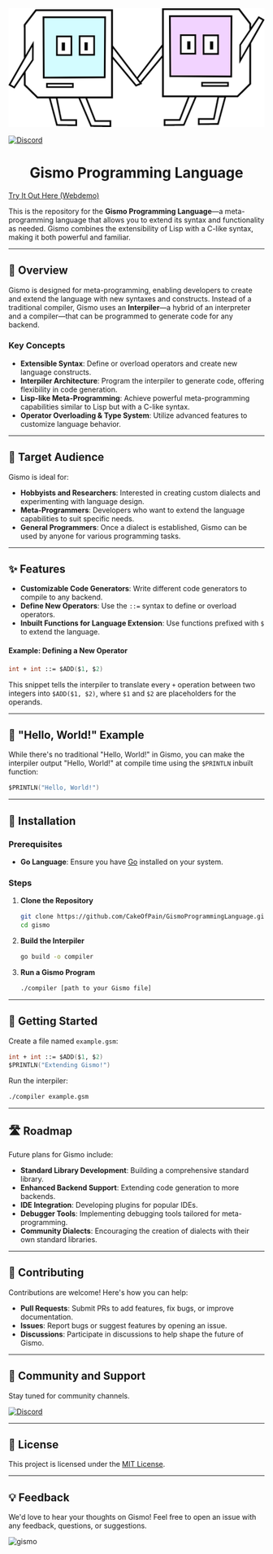 <center><img src="docs/logo/gizmos.jpg"></center>

[![Discord](https://img.shields.io/discord/1320114447292960868.svg?label=Discord&logo=discord&color=7289DA)](https://discord.gg/https://discord.gg/hhpWGzVS)

<center><h1>Gismo Programming Language</h1></center>

[Try It Out Here (Webdemo)](https://gismo-online-compiler.pages.dev/Try)


This is the repository for the **Gismo Programming Language**—a meta-programming language that allows you to extend its syntax and functionality as needed. Gismo combines the extensibility of Lisp with a C-like syntax, making it both powerful and familiar.

---

## 🚀 Overview

Gismo is designed for meta-programming, enabling developers to create and extend the language with new syntaxes and constructs. Instead of a traditional compiler, Gismo uses an **Interpiler**—a hybrid of an interpreter and a compiler—that can be programmed to generate code for any backend.

### Key Concepts

- **Extensible Syntax**: Define or overload operators and create new language constructs.
- **Interpiler Architecture**: Program the interpiler to generate code, offering flexibility in code generation.
- **Lisp-like Meta-Programming**: Achieve powerful meta-programming capabilities similar to Lisp but with a C-like syntax.
- **Operator Overloading & Type System**: Utilize advanced features to customize language behavior.

---

## 👥 Target Audience

Gismo is ideal for:

- **Hobbyists and Researchers**: Interested in creating custom dialects and experimenting with language design.
- **Meta-Programmers**: Developers who want to extend the language capabilities to suit specific needs.
- **General Programmers**: Once a dialect is established, Gismo can be used by anyone for various programming tasks.

---

## ✨ Features

- **Customizable Code Generators**: Write different code generators to compile to any backend.
- **Define New Operators**: Use the `::=` syntax to define or overload operators.
- **Inbuilt Functions for Language Extension**: Use functions prefixed with `$` to extend the language.

#### Example: Defining a New Operator

```fsharp
int + int ::= $ADD($1, $2)
```

This snippet tells the interpiler to translate every `+` operation between two integers into `$ADD($1, $2)`, where `$1` and `$2` are placeholders for the operands.

---

## 📝 "Hello, World!" Example

While there's no traditional "Hello, World!" in Gismo, you can make the interpiler output "Hello, World!" at compile time using the `$PRINTLN` inbuilt function:

```fsharp
$PRINTLN("Hello, World!")
```

---

## 🔧 Installation

### Prerequisites

- **Go Language**: Ensure you have [Go](https://golang.org/dl/) installed on your system.

### Steps

1. **Clone the Repository**

   ```bash
   git clone https://github.com/CakeOfPain/GismoProgrammingLanguage.git
   cd gismo
   ```

2. **Build the Interpiler**

   ```bash
   go build -o compiler
   ```

3. **Run a Gismo Program**

   ```bash
   ./compiler [path to your Gismo file]
   ```

---

## 🌟 Getting Started

Create a file named `example.gsm`:

```fsharp
int + int ::= $ADD($1, $2)
$PRINTLN("Extending Gismo!")
```

Run the interpiler:

```bash
./compiler example.gsm
```

---

## 🛣️ Roadmap

Future plans for Gismo include:

- **Standard Library Development**: Building a comprehensive standard library.
- **Enhanced Backend Support**: Extending code generation to more backends.
- **IDE Integration**: Developing plugins for popular IDEs.
- **Debugger Tools**: Implementing debugging tools tailored for meta-programming.
- **Community Dialects**: Encouraging the creation of dialects with their own standard libraries.

---

## 🤝 Contributing

Contributions are welcome! Here's how you can help:

- **Pull Requests**: Submit PRs to add features, fix bugs, or improve documentation.
- **Issues**: Report bugs or suggest features by opening an issue.
- **Discussions**: Participate in discussions to help shape the future of Gismo.

---

## 📢 Community and Support

Stay tuned for community channels.

[![Discord](https://img.shields.io/discord/1320114447292960868.svg?label=Discord&logo=discord&color=7289DA)](https://discord.gg/https://discord.gg/hhpWGzVS)


---

## 📄 License

This project is licensed under the [MIT License](LICENSE).

---

## 💡 Feedback

We'd love to hear your thoughts on Gismo! Feel free to open an issue with any feedback, questions, or suggestions.

![gismo](https://github.com/user-attachments/assets/0b8bf36a-f7fa-447d-98c6-4eb2b9c3f50c)
